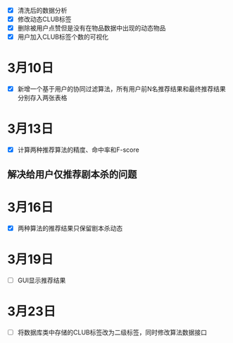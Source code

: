 - [x] 清洗后的数据分析<br>
- [x] 修改动态CLUB标签<br>
- [x] 删除被用户点赞但是没有在物品数据中出现的动态物品<br>
- [x] 用户加入CLUB标签个数的可视化<br>
# 3月10日
- [x] 新增一个基于用户的协同过滤算法，所有用户前N名推荐结果和最终推荐结果分别存入两张表格<br>
# 3月13日
- [x] 计算两种推荐算法的精度、命中率和F-score<br>

## 解决给用户仅推荐剧本杀的问题
# 3月16日
- [x] 两种算法的推荐结果只保留剧本杀动态
# 3月19日
- [ ] GUI显示推荐结果
# 3月23日
- [ ] 将数据库类中存储的CLUB标签改为二级标签，同时修改算法数据接口


